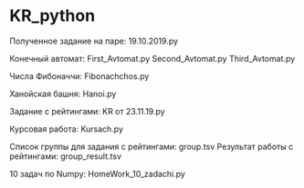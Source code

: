 # KR_python

Полученное задание на паре:
19.10.2019.py  

Конечный автомат:
First_Avtomat.py 
Second_Avtomat.py
Third_Avtomat.py

Числа Фибоначчи:
Fibonachchos.py 
 
Ханойская башня:
Hanoi.py 

Задание с рейтингами: 
KR от 23.11.19.py 

Курсовая работа:
Kursach.py 

Список группы для задания с рейтингами:
group.tsv 
Результат работы с рейтингами:
group_result.tsv

10 задач по Numpy:
HomeWork_10_zadachi.py
